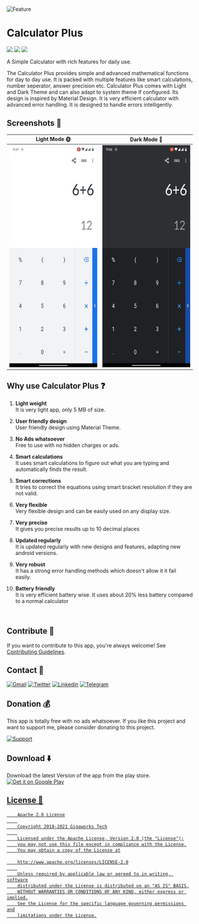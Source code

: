 ![Feature](https://user-images.githubusercontent.com/20144332/121818868-881ae200-cca7-11eb-8581-c3f8182f9105.png)

# Calculator Plus

![](https://img.shields.io/badge/Code-Java-informational?style=for-the-badge&logo=java&color=5094F0)
![](https://img.shields.io/badge/Code-Kotlin-informational?style=for-the-badge&logo=kotlin&color=5094F0)
![](https://img.shields.io/badge/Code-Android-informational?style=for-the-badge&logo=android&color=5094F0)

A Simple Calculator with rich features for daily use.

The Calculator Plus provides simple and advanced mathematical functions for day to day use. It is packed with multiple features like smart calculations, number seperator, answer precision etc. Calculator Plus comes with Light and Dark Theme and can also adapt to system theme if configured. Its design is inspired by Material Design. It is very efficient calculator with advanced error handling. It is designed to handle errors intelligently.

## Screenshots 📱 

|Light Mode 🌞 | Dark Mode 🌚 |
|--------------|---------------|
|<img alt="Light Theme" src="./docs/assets/light.gif" height="600px">|<img alt="Dark Theme" src="./docs/assets/dark.gif" height="600px">

## Why use Calculator Plus ❓ 
1. **Light weight**  
It is very light app, only 5 MB of size.

2. **User friendly design**  
User friendly design using Material Theme.

3. **No Ads whatsoever**  
Free to use with no hidden charges or ads.

4. **Smart calculations**  
It uses smart calculations to figure out what you are typing and automatically finds the result.

5. **Smart corrections**  
It tries to correct the equations using smart bracket resolution if they are not valid.

6. **Very flexible**  
Very flexible design and can be easily used on any display size.

7. **Very precise**  
It gives you precise results up to 10 decimal places

8. **Updated regularly**  
It is updated regularly with new designs and features, adapting new android versions.

9. **Very robust**  
It has a strong error handling methods which doesn't allow it it fail easily.

10. **Battery friendly**  
It is very efficient battery wise. It uses about 20% less battery compared to a normal calculator
<br/>

## Contribute 🤝
If you want to contribute to this app, you're always welcome!
See [Contributing Guidelines](./CONTRIBUTING.md). 

## Contact 📧 
[![Gmail](https://img.shields.io/badge/-Gmail-%23D14836?style=for-the-badge&logo=gmail&logoColor=white)](mailto:arch1824@gmail.com)
[![Twitter](https://img.shields.io/badge/-Twitter-%231DA1F2?style=for-the-badge&logo=twitter&logoColor=white)](https://twitter.com/arch1006)
[![Linkedin](https://img.shields.io/badge/-LinkedIn-%230077B5?style=for-the-badge&logo=Linkedin&logoColor=white)](https://www.linkedin.com/in/arch6/)
[![Telegram](https://img.shields.io/badge/-Telegram-gray?style=for-the-badge&logo=telegram)](https://t.me/arch1824)

## Donation 💰
This app is totally free with no ads whatsoever. If you like this project and want to support me, please consider donating to this project.

[![Support](https://img.shields.io/badge/-Support-gray?style=for-the-badge&logo=Paypal)](https://paypal.me/arch10)

## Download ⬇️
Download the latest Version of the app from the play store.  
<a href='https://play.google.com/store/apps/details?id=com.gigaworks.tech.calculator&pcampaignid=MKT-Other-global-all-co-prtnr-py-PartBadge-Mar2515-1'><img alt='Get it on Google Play' src='https://play.google.com/intl/en_us/badges/images/generic/en_badge_web_generic.png' height="100" width="250"/>

## License 🔖
```
    Apache 2.0 License
    
    Copyright 2018-2021 Gigaworks Tech
    
    Licensed under the Apache License, Version 2.0 (the "License");
    you may not use this file except in compliance with the License.
    You may obtain a copy of the License at

    http://www.apache.org/licenses/LICENSE-2.0
    
    Unless required by applicable law or agreed to in writing, software
    distributed under the License is distributed on an "AS IS" BASIS,
    WITHOUT WARRANTIES OR CONDITIONS OF ANY KIND, either express or implied.
    See the License for the specific language governing permissions and
    limitations under the License.
```
